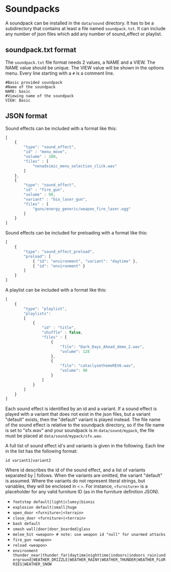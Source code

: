 # Soundpacks

A soundpack can be installed in the `data/sound` directory. It has to be a subdirectory that contains at least a file named `soundpack.txt`. It can include any number of json files which add any number of sound_effect or playlist.

## soundpack.txt format

The `soundpack.txt` file format needs 2 values, a NAME and a VIEW. The NAME value should be unique. The VIEW value will be shown in the options menu. Every line starting with a `#` is a comment line.

```
#Basic provided soundpack
#Name of the soundpack
NAME: basic
#Viewing name of the soundpack
VIEW: Basic
```

## JSON format

Sound effects can be included with a format like this:

```javascript
[
    {
        "type": "sound_effect",
        "id" : "menu_move",
        "volume" : 100,
        "files" : [
            "nenadsimic_menu_selection_click.wav"
        ]
    },
    {
        "type": "sound_effect",
        "id" : "fire_gun",
        "volume" : 90,
        "variant" : "bio_laser_gun",
        "files" : [
            "guns/energy_generic/weapon_fire_laser.ogg"
        ]
    }
]
```

Sound effects can be included for preloading with a format like this:

```javascript
[
    {
        "type": "sound_effect_preload",
        "preload": [
            { "id": "environment", "variant": "daytime" },
            { "id": "environment" }
        ]
    }
]
```

A playlist can be included with a format like this:

```javascript
[
    {
        "type": "playlist",
        "playlists":
        [
            {
                "id" : "title",
                "shuffle" : false,
                "files" : [
                    {
                        "file": "Dark_Days_Ahead_demo_2.wav",
                        "volume": 128
                    },
                    {
                        "file": "cataclysmthemeREV6.wav",
                        "volume": 90
                    }
                ]
            }
        ]
    }
]
```

Each sound effect is identified by an id and a variant. If a sound effect is played with a variant that does not exist in the json files, but a variant "default" exists, then the "default" variant is played instead. The file name of the sound effect is relative to the soundpack directory, so if the file name is set to "sfx.wav" and your soundpack is in `data/sound/mypack`, the file must be placed at `data/sound/mypack/sfx.wav`.

A full list of sound effect id's and variants is given in the following. Each line in the list has the following format:

`id variant1|variant2`

Where id describes the id of the sound effect, and a list of variants separated by | follows. When the variants are omitted, the variant "default" is assumed. Where the variants do not represent literal strings, but variables, they will be enclosed in `<` `>`. For instance, `<furniture>` is a placeholder for any valid furniture ID (as in the furniture definition JSON).

* `footstep default|light|clumsy|bionic`
* `explosion default|small|huge`
* `open_door <furniture>|<terrain>`
* `close_door <furniture>|<terrain>`
* `bash default`
* `smash wall|door|door_boarded|glass`
* `melee_hit <weapon> # note: use weapon id "null" for unarmed attacks`
* `fire_gun <weapon>`
* `reload <weapon>`
* `environment thunder_near|thunder_far|daytime|nighttime|indoors|indoors_rain|underground|WEATHER_DRIZZLE|WEATHER_RAINY|WEATHER_THUNDER|WEATHER_FLURRIES|WEATHER_SNOW`

